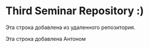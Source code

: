 # Third Seminar Repository :)

Эта строка добавлена из удаленного репозитория.

Эта строка добавлена Антоном
